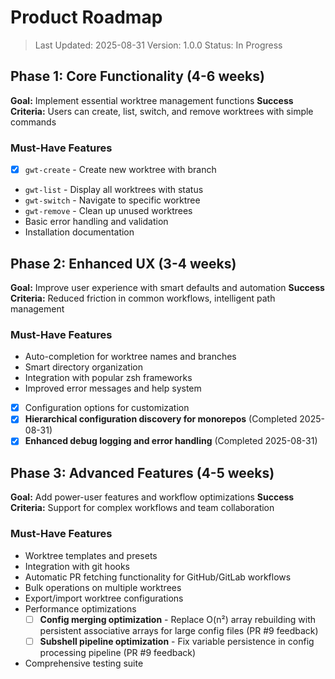 # Product Roadmap

> Last Updated: 2025-08-31
> Version: 1.0.0
> Status: In Progress

## Phase 1: Core Functionality (4-6 weeks)

**Goal:** Implement essential worktree management functions
**Success Criteria:** Users can create, list, switch, and remove worktrees with simple commands

### Must-Have Features

- [x] `gwt-create` - Create new worktree with branch
- `gwt-list` - Display all worktrees with status
- `gwt-switch` - Navigate to specific worktree
- `gwt-remove` - Clean up unused worktrees
- Basic error handling and validation
- Installation documentation

## Phase 2: Enhanced UX (3-4 weeks)

**Goal:** Improve user experience with smart defaults and automation
**Success Criteria:** Reduced friction in common workflows, intelligent path management

### Must-Have Features

- Auto-completion for worktree names and branches
- Smart directory organization
- Integration with popular zsh frameworks
- Improved error messages and help system
- [x] Configuration options for customization
- [x] **Hierarchical configuration discovery for monorepos** (Completed 2025-08-31)
- [x] **Enhanced debug logging and error handling** (Completed 2025-08-31)

## Phase 3: Advanced Features (4-5 weeks)

**Goal:** Add power-user features and workflow optimizations
**Success Criteria:** Support for complex workflows and team collaboration

### Must-Have Features

- Worktree templates and presets
- Integration with git hooks
- Automatic PR fetching functionality for GitHub/GitLab workflows
- Bulk operations on multiple worktrees
- Export/import worktree configurations
- Performance optimizations
  - [ ] **Config merging optimization** - Replace O(n²) array rebuilding with persistent associative arrays for large config files (PR #9 feedback)
  - [ ] **Subshell pipeline optimization** - Fix variable persistence in config processing pipeline (PR #9 feedback)
- Comprehensive testing suite
